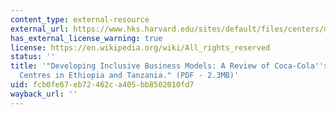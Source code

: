 ```yaml
---
content_type: external-resource
external_url: https://www.hks.harvard.edu/sites/default/files/centers/mrcbg/programs/cri/files/other_10_MDC_report.pdf
has_external_license_warning: true
license: https://en.wikipedia.org/wiki/All_rights_reserved
status: ''
title: '"Developing Inclusive Business Models: A Review of Coca-Cola''s Manual Distribution
  Centres in Ethiopia and Tanzania." (PDF - 2.3MB)'
uid: fcb0fe67-eb72-462c-a405-bb8502010fd7
wayback_url: ''
---
```


